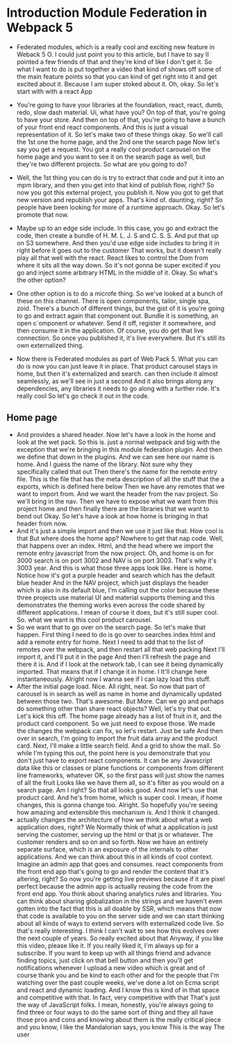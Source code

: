 # Introduction Module Federation in Webpack 5

* Federated modules, which is a really cool and exciting new feature in Weback 5 O. I could just point you to this article, but I have to say II pointed a few friends of that and they're kind of like I don't get it. So what I want to do is put together a video that kind of shows off some of the main feature points so that you can kind of get right into it and get excited about it. Because I am super stoked about it. Oh, okay. So let's start with with a react App

* You're going to have your libraries at the foundation, react, react, dumb, redo, slow dash material. Ui, what have you? On top of that, you're going to have your store. And then on top of that, you're going to have a bunch of your front end react components. And this is just a visual representation of it. So let's make two of these things okay. So we'll call the 1st one the home page, and the 2nd one the search page Now let's say you get a request. You got a really cool product carousel on the home page and you want to see it on the search page as well, but they're two different projects. So what are you going to do?

* Well, the 1st thing you can do is try to extract that code and put it into an mpm library, and then you get into that kind of publish flow, right? So now you got this external project, you publish it. Now you got to get that new version and republish your apps. That's kind of. daunting, right? So people have been looking for more of a runtime approach. Okay. So let's promote that now.

* Maybe up to an edge side include. In this case, you go and extract the code, then create a bundle of H. M. L. J. S and C. S. S. And put that up on S3 somewhere. And then you'd use edge side includes to bring it in right before it goes out to the customer That works, but it doesn't really play all that well with the react. React likes to control the Dom from where it sits all the way down. So it's not gonna be super excited if you go and inject some arbitrary HTML in the middle of it. Okay. So what's the other option?

* One other option is to do a microfe thing. So we've looked at a bunch of these on this channel. There is open components, tailor, single spa, zoid. There's a bunch of different things, but the gist of it is you're going to go and extract again that component out. Bundle it is something, an open c`omponent or whatever. Send it off, register it somewhere, and then consume it in the application. Of course, you do get that live connection. So once you published it, it's live everywhere. But it's still its own externalized thing.

* Now there is Federated modules as part of Web Pack 5. What you can do is now you can just leave it in place. That product carousel stays in home, but then it's externalized and search. can then include it almost seamlessly, as we'll see in just a second And it also brings along any dependencies, any libraries it needs to go along with a further ride. It's really cool So let's go check it out in the code.

## Home page

* And provides a shared header. Now let's have a look in the home and look at the wet pack. So this is. just a normal webpack and big with the exception that we're bringing in this module federation plugin. And then we define that down in the plugins. And we can see here our name is home. And I guess the name of the library. Not sure why they specifically called that out Then there's the name for the remote entry file. This is the file that has the meta description of all the stuff that the a exports, which is defined here below Then we have any remotes that we want to import from. And we want the header from the nav project. So we'll bring in the nav. Then we have to expose what we want from this project home and then finally there are the libraries that we want to bend out Okay. So let's have a look at how home is bringing in that header from now.
* And it's just a simple import and then we use it just like that. How cool is that But where does the home app? Nowhere to get that nap code. Well, that happens over an index. Html, and the head where we import the remote entry javascript from the now project. Oh, and home is on for 3000 search is on port 3002 and NAV is on port 3003. That's why it's 3003 year. And this is what those three apps look like. Here is home. Notice how it's got a purple header and search which has the default blue header And in the NAV project, which just displays the header which is also in its default blue, I'm calling out the color because these three projects use material UI and material supports theming and this demonstrates the theming works even across the code shared by different applications. I mean of course it does, but it's still super cool. So. what we want is this cool product carousel.
* So we want that to go over on the search page. So let's make that happen. First thing I need to do is go over to searches index html and add a remote entry for home. Next I need to add that to the list of remotes over the webpack, and then restart all that web packing Next I'll import it, and I'll put it in the page And then I'll refresh the page and there it is. And if I look at the network tab, I can see it being dynamically imported. That means that if I change it in home. I It'll change here instantaneously. Alright now I wanna see if I can lazy load this stuff.
* After the initial page load. Nice. All right, neat. So now that part of carousel is in search as well as name in home and dynamically updated between those two. That's awesome. But More. Can we go and perhaps do something other than share react objects? Well, let's try that out. Let's kick this off. The home page already has a list of fruit in it, and the product card component. So we just need to expose those. We made the changes the webpack can fix, so let's restart. Just be safe And then over in search, I'm going to import the fruit data array and the product card. Next, I'll make a little search field. And a grid to show the mall. So while I'm typing this out, the point here is you demonstrate that you don't just have to export react components. It can be any Javascript data like this or classes or plane functions or components from different line frameworks, whatever OK, so the first pass will just show the names of all the fruit Looks like we have them all, so it's filter as you would on a search page. Am I right? So that all looks good. And now let's use that product card. And he's from home, which is super cool. I mean, if home changes, this is gonna change too. Alright. So hopefully you're seeing how amazing and extensible this mechanism is. And I think it changed.
* actually changes the architecture of how we think about what a web application does, right? We Normally think of what a application is just serving the customer, serving up the html or that js or whatever. The customer renders and so on and so forth. Now we have an entirely separate surface, which is an exposure of the internals to other applications. And we can think about this in all kinds of cool context. Imagine an admin app that goes and consumes. react components from the front end app that's going to go and render the content that it's altering, right? So now you're getting live previews because if it are pixel perfect because the admin app is actually reusing the code from the front end app. You think about sharing analytics rules and libraries. You can think about sharing globalization in the strings and we haven't even gotten into the fact that this is all doable by SSR, which means that now that code is available to you on the server side and we can start thinking about all kinds of ways to extend servers with externalized code live. So that's really interesting. I think I can't wait to see how this evolves over the next couple of years. So really excited about that Anyway, if you like this video, please like it. If you really liked it, I'm always up for a subscribe. If you want to keep up with all things friend and advance finding topics, just click on that bell button and then you'll get notifications whenever I upload a new video which is great and of course thank you and be kind to each other and for the people that I'm watching over the past couple weeks, we've done a lot on Ecma script and react and dynamic loading. And I know this is kind of in that space and competitive with that. In fact, very competitive with that That's just the way of JavaScript folks. I mean, honestly, you're always going to find three or four ways to do the same sort of thing and they all have those pros and cons and knowing about them is the really critical piece and you know, I like the Mandalorian says, you know This is the way The user
